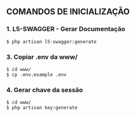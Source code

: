 ## COMANDOS DE INICIALIZAÇÃO

### 1. L5-SWAGGER - Gerar Documentação
```
$ php artisan l5-swagger:generate
```

### 3. Copiar .env da www/ 

```
$ cd www/
$ cp .env.example .env
```

### 4. Gerar chave da sessão

```
$ cd www/
$ php artisan key:generate
```


